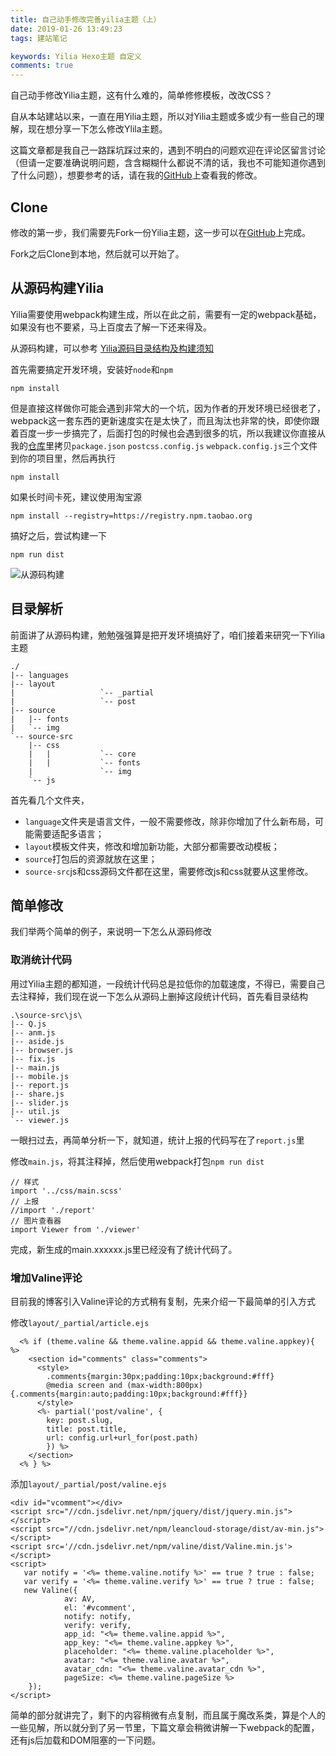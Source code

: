 ```yaml
---
title: 自己动手修改完善yilia主题（上）
date: 2019-01-26 13:49:23
tags: 建站笔记

keywords: Yilia Hexo主题 自定义
comments: true
---
```


自己动手修改Yilia主题，这有什么难的，简单修修模板，改改CSS？

<!-- more -->

自从本站建站以来，一直在用Yilia主题，所以对Yilia主题或多或少有一些自己的理解，现在想分享一下怎么修改Ylila主题。

这篇文章都是我自己一路踩坑踩过来的，遇到不明白的问题欢迎在评论区留言讨论（但请一定要准确说明问题，含含糊糊什么都说不清的话，我也不可能知道你遇到了什么问题），想要参考的话，请在我的[GitHub](https://github.com/MonoLogueChi/hexo-theme-yilia)上查看我的修改。

## Clone

修改的第一步，我们需要先Fork一份Yilia主题，这一步可以在[GitHub](https://github.com)上完成。

Fork之后Clone到本地，然后就可以开始了。

## 从源码构建Yilia

Yilia需要使用webpack构建生成，所以在此之前，需要有一定的webpack基础，如果没有也不要紧，马上百度去了解一下还来得及。

从源码构建，可以参考 [Yilia源码目录结构及构建须知](https://github.com/litten/hexo-theme-yilia/wiki/Yilia%E6%BA%90%E7%A0%81%E7%9B%AE%E5%BD%95%E7%BB%93%E6%9E%84%E5%8F%8A%E6%9E%84%E5%BB%BA%E9%A1%BB%E7%9F%A5)

首先需要搞定开发环境，安装好`node`和`npm`
```
npm install
```

但是直接这样做你可能会遇到非常大的一个坑，因为作者的开发环境已经很老了，webpack这一套东西的更新速度实在是太快了，而且淘汰也非常的快，即使你跟着百度一步一步搞完了，后面打包的时候也会遇到很多的坑，所以我建议你直接从我的[仓库](https://github.com/MonoLogueChi/hexo-theme-yilia/tree/4def8e882d4ae84930021a11dd3ab9dee3cb92c7)里拷贝`package.json` `postcss.config.js` `webpack.config.js`三个文件到你的项目里，然后再执行
```
npm install
```
如果长时间卡死，建议使用淘宝源
```
npm install --registry=https://registry.npm.taobao.org
```
搞好之后，尝试构建一下
```
npm run dist
```
![从源码构建](https://s2.ax1x.com/2019/01/26/knhmUP.png)

## 目录解析

前面讲了从源码构建，勉勉强强算是把开发环境搞好了，咱们接着来研究一下Yilia主题

```
./
|-- languages
|-- layout
|                   `-- _partial
|                   `-- post
|-- source
|   |-- fonts
|   `-- img
`-- source-src
    |-- css
    |   |           `-- core
    |   |           `-- fonts
    |               `-- img
    `-- js
```
首先看几个文件夹，
- `language`文件夹是语言文件，一般不需要修改，除非你增加了什么新布局，可能需要适配多语言；
- `layout`模板文件夹，修改和增加新功能，大部分都需要改动模板；
- `source`打包后的资源就放在这里；
- `source-src`js和css源码文件都在这里，需要修改js和css就要从这里修改。

## 简单修改

我们举两个简单的例子，来说明一下怎么从源码修改

### 取消统计代码

用过Yilia主题的都知道，一段统计代码总是拉低你的加载速度，不得已，需要自己去注释掉，我们现在说一下怎么从源码上删掉这段统计代码，首先看目录结构

```
.\source-src\js\
|-- Q.js
|-- anm.js
|-- aside.js
|-- browser.js
|-- fix.js
|-- main.js
|-- mobile.js
|-- report.js
|-- share.js
|-- slider.js
|-- util.js
`-- viewer.js
```
一眼扫过去，再简单分析一下，就知道，统计上报的代码写在了`report.js`里

修改`main.js`，将其注释掉，然后使用webpack打包`npm run dist`

```
// 样式
import '../css/main.scss'
// 上报
//import './report'
// 图片查看器
import Viewer from './viewer'
```
完成，新生成的main.xxxxxx.js里已经没有了统计代码了。

### 增加Valine评论

目前我的博客引入Valine评论的方式稍有复制，先来介绍一下最简单的引入方式

修改`layout/_partial/article.ejs`
```
  <% if (theme.valine && theme.valine.appid && theme.valine.appkey){ %>
    <section id="comments" class="comments">
      <style>
        .comments{margin:30px;padding:10px;background:#fff}
        @media screen and (max-width:800px){.comments{margin:auto;padding:10px;background:#fff}}
      </style>
      <%- partial('post/valine', {
        key: post.slug,
        title: post.title,
        url: config.url+url_for(post.path)
        }) %>
    </section>
  <% } %>
```
添加`layout/_partial/post/valine.ejs`
```
<div id="vcomment"></div>
<script src="//cdn.jsdelivr.net/npm/jquery/dist/jquery.min.js"></script>
<script src="//cdn.jsdelivr.net/npm/leancloud-storage/dist/av-min.js"></script>
<script src='//cdn.jsdelivr.net/npm/valine/dist/Valine.min.js'></script>
<script>
   var notify = '<%= theme.valine.notify %>' == true ? true : false;
   var verify = '<%= theme.valine.verify %>' == true ? true : false;
   new Valine({
            av: AV,
            el: '#vcomment',
            notify: notify,
            verify: verify,
            app_id: "<%= theme.valine.appid %>",
            app_key: "<%= theme.valine.appkey %>",
            placeholder: "<%= theme.valine.placeholder %>",
            avatar: "<%= theme.valine.avatar %>",
            avatar_cdn: "<%= theme.valine.avatar_cdn %>",
            pageSize: <%= theme.valine.pageSize %>
    });
</script>
```

简单的部分就讲完了，剩下的内容稍微有点复制，而且属于魔改系类，算是个人的一些见解，所以就分到了另一节里，下篇文章会稍微讲解一下webpack的配置，还有js后加载和DOM阻塞的一下问题。
